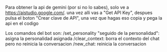Para obtener la api de gemini (por si no lo sabes), solo ve a https://aistudio.google.com/. 
una vez alli vas a "Get API Key", despues pulsa el boton "Crear clave de API", una vez que hagas eso copia y pega la api en el codigo

Los comandos del bot son:
/set_personality "seguido de la personalidad": asigna la personalidad asignada
/clear_context: borra el contexto del chat pero no reinicia la conversacion
/new_chat: reinicia la conversacion
